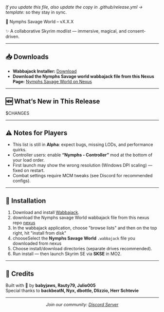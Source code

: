 _If you update this file, also update the copy in .github/release.yml → template:_ so they stay in sync.

🌿 Nymphs Savage World – vX.X.X

✨ A collaborative Skyrim modlist — immersive, magical, and consent-driven.  

---

## 📥 Downloads

- **Wabbajack Installer:** [Download](https://www.wabbajack.org/)  
- **Download the Nymphs Savage world wabbajack file from this Nexus Page:** [Nymphs Savage World on Nexus](https://www.nexusmods.com/skyrimspecialedition/mods/154913)  

---

## 🆕 What’s New in This Release

$CHANGES

---

## ⚠️ Notes for Players

- This list is still in **Alpha**: expect bugs, missing LODs, and performance quirks.  
- Controller users: enable **“Nymphs - Controller”** mod at the bottom of your load order.  
- First launch may show the wrong resolution (Windows DPI scaling) — fixed on restart.  
- Combat settings require MCM tweaks (see Discord for recommended configs).  

---

## 🧰 Installation

1. Download and install [Wabbajack](https://www.wabbajack.org/).
2. download the Nymphs savage World wabbajack file from this nexus repo [nexus](https://www.nexusmods.com/skyrimspecialedition/mods/154913?tab=files)
3. In the wabbajack application, choose "browse lists" and then on the top right, hit "install from disk"
4. chooseSelect the **Nymphs Savage World** `.wabbajack` file you downloaded from nexus
5. Choose install/download directories (separate drives recommended).  
6. Run install — then launch Skyrim SE via **SKSE** in MO2.  

---

## 👥 Credits

Built with 💚 by **babyjaws, Rauty79, Julio005**  
Special thanks to **backbeatN, Nyx, dbottle, Dlizzio, Herr Schtevie**  

---

<p align="center">
  <em>Join our community: <a href="https://discord.gg/ezJVqBJvVj">Discord Server</a></em>
</p>
